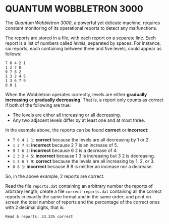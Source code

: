 # QUANTUM WOBBLETRON 3000

The *Quantum Wobbletron 3000*, a powerful yet delicate machine, requires constant monitoring of its operational reports to detect any malfunctions.

The reports are stored in a file, with each report on a separate line. Each report is a list of numbers called *levels*, separated by spaces. For instance, six reports, each containing between three and five levels, could appear as follows:

```
7 6 4 2 1
1 2 7 8
9 7 6 2
1 3 2 4 5
1 3 6 7 9
8 8 1
```

When the Wobbletron operates correctly, levels are either **gradually increasing** or **gradually decreasing**. That is, a report only counts as correct if both of the following are true:

- The levels are either all increasing or all decreasing.
- Any two adjacent levels differ by at least one and at most three.

In the example above, the reports can be found **correct** or **incorrect**:

- `7 6 4 2 1`: **correct** because the levels are all decreasing by 1 or 2.
- `1 2 7 8`: **incorrect** because 2 7 is an increase of 5.
- `9 7 6 2`: **incorrect** because 6 2 is a decrease of 4.
- `1 3 2 4 5`: **incorrect** because 1 3 is increasing but 3 2 is decreasing.
- `1 3 6 7 9`: **correct** because the levels are all increasing by 1, 2, or 3.
- `8 8 1`: **incorrect** because 8 8 is neither an increase nor a decrease.

So, in the above example, 2 reports are correct.

Read the file `reports.dat` containing an arbitrary number the reports of arbitrary length; create a file `correct-reports.dat` containing all the correct reports in exactly the same format and in the same order; and print on screen the total number of reports and the percentage of the correct ones with 2 decimal digits, that is:

```
Read 6 reports: 33.33% correct
```
